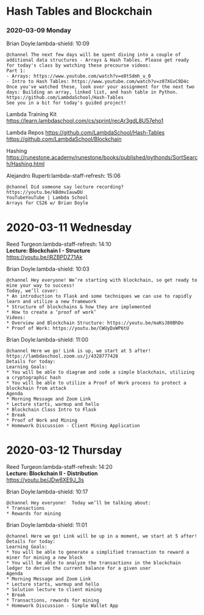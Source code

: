 ﻿

# Hash Tables and Blockchain

### 2020-03-09 Monday   

Brian Doyle:lambda-shield:  10:09
```
@channel The next few days will be spent diving into a couple of additional data structures - Arrays & Hash Tables. Please get ready for today's class by watching these precourse videos:
Part 1:
- Arrays: https://www.youtube.com/watch?v=e8tSdmh_u_0
- Intro to Hash Tables: https://www.youtube.com/watch?v=z07XGvC9D4c
Once you've watched these, look over your assignment for the next two days: Building an array, linked list, and hash table in Python.
https://github.com/LambdaSchool/Hash-Tables
See you in a bit for today's guided project!
```

Lambda Training Kit    
https://learn.lambdaschool.com/cs/sprint/recAr3gdL8U57eho1

Lambda Repos 
https://github.com/LambdaSchool/Hash-Tables    
https://github.com/LambdaSchool/Blockchain    

Hashing   
https://runestone.academy/runestone/books/published/pythonds/SortSearch/Hashing.html

Alejandro Ruperti:lambda-staff-refresh:  15:06
```
@channel Did someone say lecture recording?
https://youtu.be/kBdmvIauwDU
YouTubeYouTube | Lambda School
Arrays for CS26 w/ Brian Doyle  
```

# 2020-03-11 Wednesday   

Reed Turgeon:lambda-staff-refresh:  14:10  
**Lecture: Blockchain I - Structure**     
https://youtu.be/iRZBPDZ71Ak   

Brian Doyle:lambda-shield:  10:03
```
@channel Hey everyone! We’re starting with blockchain, so get ready to mine your way to success!
Today, we’ll cover:
* An introduction to Flask and some techniques we can use to rapidly learn and utilize a new framework
* Structure of blockchains & how they are implemented
* How to create a ‘proof of work’
Videos:
* Overview and Blockchain Structure: https://youtu.be/maKsJ80BhDo
* Proof of Work: https://youtu.be/CWUyDxWP6tU
```


Brian Doyle:lambda-shield:  11:00
```
@channel Here we go! Link is up, we start at 5 after!
https://lambdaschool.zoom.us/j/4328777428
Details for today:
Learning Goals:
* You will be able to diagram and code a simple blockchain, utilizing a cryptographic hash
* You will be able to utilize a Proof of Work process to protect a blockchain from attack
Agenda
* Morning Message and Zoom Link
* Lecture starts, warmup and hello
* Blockchain Class Intro to Flask
* Break
* Proof of Work and Mining
* Homework Discussion - Client Mining Application
```

# 2020-03-12 Thursday  

Reed Turgeon:lambda-staff-refresh:  14:20   
**Lecture: Blockchain II - Distribution**      
https://youtu.be/JDw6XE9J_3s

Brian Doyle:lambda-shield:  10:17
```
@channel Hey everyone!  Today we’ll be talking about:
* Transactions
* Rewards for mining
```

Brian Doyle:lambda-shield:  11:01
```
@channel Here we go! Link will be up in a moment, we start at 5 after!
Details for today:
Learning Goals:
* You will be able to generate a simplified transaction to reward a miner for mining a new block
* You will be able to analyze the transactions in the blockchain ledger to derive the current balance for a given user
Agenda
* Morning Message and Zoom Link
* Lecture starts, warmup and hello
* Solution lecture to client mining
* Break
* Transactions, rewards for mining
* Homework Discussion - Simple Wallet App
```












 
